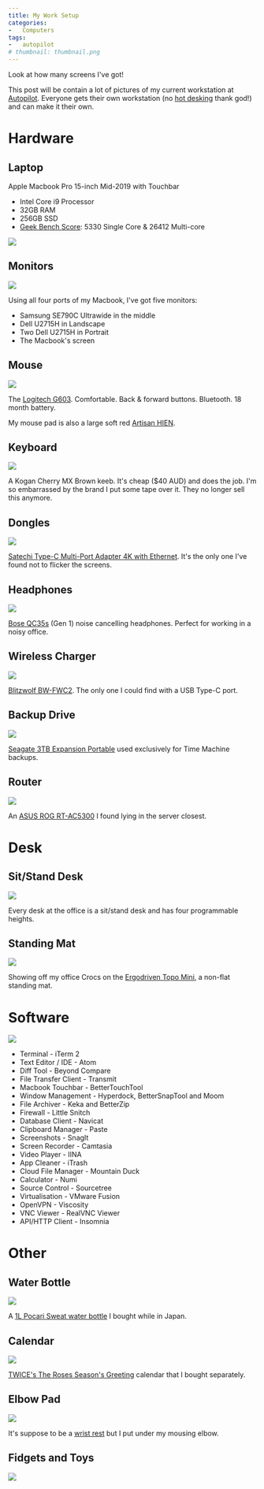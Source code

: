 ```yaml
---
title: My Work Setup
categories:
-   Computers
tags:
-   autopilot
# thumbnail: thumbnail.png
---
```


Look at how many screens I've got!

<!-- more -->

This post will be contain a lot of pictures of my current workstation at [Autopilot](https://www.autopilothq.com/). Everyone gets their own workstation (no [hot desking](https://en.wikipedia.org/wiki/Hot_desking) thank god!) and can make it their own.

# Hardware

## Laptop

Apple Macbook Pro 15-inch Mid-2019 with Touchbar

-   Intel Core i9 Processor
-   32GB RAM
-   256GB SSD
-   [Geek Bench Score](https://browser.geekbench.com/v4/cpu/14111779): 5330 Single Core & 26412 Multi-core

![](about-this-mac.png)

## Monitors

![](everything.jpg)

Using all four ports of my Macbook, I've got five monitors:
-   Samsung SE790C Ultrawide in the middle
-   Dell U2715H in Landscape
-   Two Dell U2715H in Portrait
-   The Macbook's screen

## Mouse

![](g603.jpg)

The [Logitech G603](https://www.logitechg.com/en-roeu/products/gaming-mice/g603-lightspeed-wireless-gaming-mouse.html). Comfortable. Back & forward buttons. Bluetooth. 18 month battery.

My mouse pad is also a large soft red [Artisan HIEN](https://www.artisan-jp.com/cs-hien-eng.html).

## Keyboard

![](keyboard.jpg)

A Kogan Cherry MX Brown keeb. It's cheap ($40 AUD) and does the job. I'm so embarrassed by the brand I put some tape over it. They no longer sell this anymore.

## Dongles

![](adapter.jpg)

[Satechi Type-C Multi-Port Adapter 4K with Ethernet](https://satechi.net/collections/hubs-docks/products/satechi-aluminum-multi-port-adapter-4k?variant=27067045065). It's the only one I've found not to flicker the screens.

## Headphones

![](headphones.jpg)

[Bose QC35s](https://www.bose.com.au/en_au/products/headphones/over_ear_headphones/quietcomfort-35-wireless-ii.html) (Gen 1) noise cancelling headphones. Perfect for working in a noisy office.

## Wireless Charger

![](wireless-charger.jpg)

[Blitzwolf BW-FWC2](https://www.blitzwolf.com/10W-Wireless-Charger-p-137.html). The only one I could find with a USB Type-C port.

## Backup Drive

![](seagate-hdd.jpg)

[Seagate 3TB Expansion Portable](https://www.seagate.com/au/en/consumer/backup/expansion-portable/) used exclusively for Time Machine backups.

## Router

![](router.jpg)

An [ASUS ROG RT-AC5300](https://www.asus.com/au/Networking/RT-AC5300/) I found lying in the server closest.

# Desk

## Sit/Stand Desk

![](standing-desk.jpg)

Every desk at the office is a sit/stand desk and has four programmable heights.

## Standing Mat

![](standing-mat-shoes.jpg)

Showing off my office Crocs on the [Ergodriven Topo Mini](https://shop.ergodriven.com/products/topo-mini), a non-flat standing mat.

# Software

![](touchbar.jpg)

-   Terminal - iTerm 2
-   Text Editor / IDE - Atom
-   Diff Tool - Beyond Compare
-   File Transfer Client - Transmit
-   Macbook Touchbar - BetterTouchTool
-   Window Management - Hyperdock, BetterSnapTool and Moom
-   File Archiver - Keka and BetterZip
-   Firewall - Little Snitch
-   Database Client - Navicat
-   Clipboard Manager - Paste
-   Screenshots - SnagIt
-   Screen Recorder - Camtasia
-   Video Player - IINA
-   App Cleaner - iTrash
-   Cloud File Manager - Mountain Duck
-   Calculator - Numi
-   Source Control - Sourcetree
-   Virtualisation - VMware Fusion
-   OpenVPN - Viscosity
-   VNC Viewer - RealVNC Viewer
-   API/HTTP Client - Insomnia

# Other

## Water Bottle

![](water-bottle.jpg)

A [1L Pocari Sweat water bottle](https://www.youtube.com/watch?v=SRT10ZncNWI) I bought while in Japan.

## Calendar

![](calendar.jpg)

[TWICE's The Roses Season's Greeting](https://twitter.com/jypetwice/status/1065983360407728129?lang=en) calendar that I bought separately.

## Elbow Pad

![](elbow-pad.jpg)

It's suppose to be a [wrist rest](https://www.pcgamingrace.com/products/glorious-gaming-mouse-wrist-rest-padded) but I put under my mousing elbow.

## Fidgets and Toys

![](fidgets.jpg)
